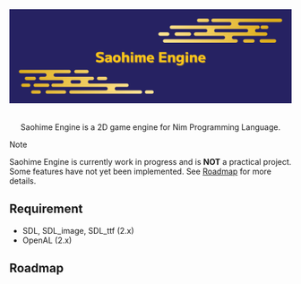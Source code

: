 <div align='center'>

<img src='header.png' alt='header'>

</div>

<br />

<div align='center'>

Saohime Engine is a 2D game engine for Nim Programming Language.

</div>

> [!NOTE]
> Saohime Engine is currently work in progress and is **NOT** a practical project. Some features have not yet been implemented. See [Roadmap](#Roadmap) for more details.

## Requirement
- SDL, SDL_image, SDL_ttf (2.x)
- OpenAL (2.x)

## Roadmap


